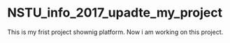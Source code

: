# NSTU_info_2017_upadte_my_project
This is my frist project shownig platform.
Now i am working on this project.
